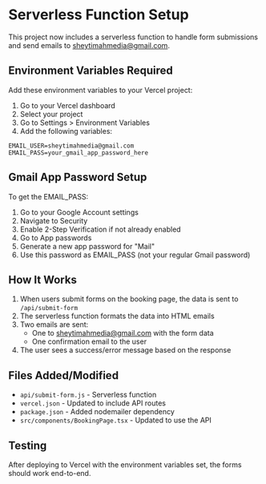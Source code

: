 # Serverless Function Setup

This project now includes a serverless function to handle form submissions and send emails to sheytimahmedia@gmail.com.

## Environment Variables Required

Add these environment variables to your Vercel project:

1. Go to your Vercel dashboard
2. Select your project
3. Go to Settings > Environment Variables
4. Add the following variables:

```
EMAIL_USER=sheytimahmedia@gmail.com
EMAIL_PASS=your_gmail_app_password_here
```

## Gmail App Password Setup

To get the EMAIL_PASS:

1. Go to your Google Account settings
2. Navigate to Security
3. Enable 2-Step Verification if not already enabled
4. Go to App passwords
5. Generate a new app password for "Mail"
6. Use this password as EMAIL_PASS (not your regular Gmail password)

## How It Works

1. When users submit forms on the booking page, the data is sent to `/api/submit-form`
2. The serverless function formats the data into HTML emails
3. Two emails are sent:
   - One to sheytimahmedia@gmail.com with the form data
   - One confirmation email to the user
4. The user sees a success/error message based on the response

## Files Added/Modified

- `api/submit-form.js` - Serverless function
- `vercel.json` - Updated to include API routes
- `package.json` - Added nodemailer dependency
- `src/components/BookingPage.tsx` - Updated to use the API

## Testing

After deploying to Vercel with the environment variables set, the forms should work end-to-end.
